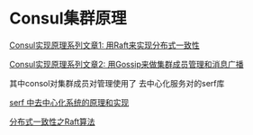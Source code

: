 # Consul集群原理

[Consul实现原理系列文章1: 用Raft来实现分布式一致性](https://www.cnblogs.com/williamjie/p/9369786.html)

[Consul实现原理系列文章2: 用Gossip来做集群成员管理和消息广播](http://www.cnblogs.com/williamjie/p/9369795.html)

其中consol对集群成员对管理使用了 去中心化服务对的serf库

[serf 中去中心化系统的原理和实现](https://www.infoq.cn/article/principle-and-impleme-of-de-centering-system-in-serf)


[分布式一致性之Raft算法](https://blog.csdn.net/u012422829/article/details/77802749)